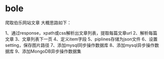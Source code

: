 # bole
爬取伯乐网站文章
大概思路如下：

1、通过response，xpath或css解析出文章列表，提取每篇文章url
2、解析每篇文章
3、文章列表下一页
4、定义item字段
5、piplines存储为json文件
6、设置setting，保存图片路径
7、添加mysql同步操作数据库
8、添加mysql异步操作数据库
9、添加MongoDB异步操作数据集
